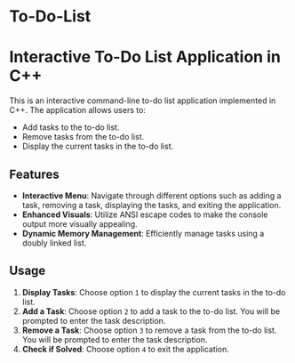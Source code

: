 # To-Do-List
# Interactive To-Do List Application in C++

This is an interactive command-line to-do list application implemented in C++. The application allows users to:

- Add tasks to the to-do list.
- Remove tasks from the to-do list.
- Display the current tasks in the to-do list.

## Features

- **Interactive Menu**: Navigate through different options such as adding a task, removing a task, displaying the tasks, and exiting the application.
- **Enhanced Visuals**: Utilize ANSI escape codes to make the console output more visually appealing.
- **Dynamic Memory Management**: Efficiently manage tasks using a doubly linked list.

## Usage

1. **Display Tasks**: Choose option `1` to display the current tasks in the to-do list.
2. **Add a Task**: Choose option `2` to add a task to the to-do list. You will be prompted to enter the task description.
3. **Remove a Task**: Choose option `3` to remove a task from the to-do list. You will be prompted to enter the task description.
4. **Check if Solved**: Choose option `4` to exit the application.

